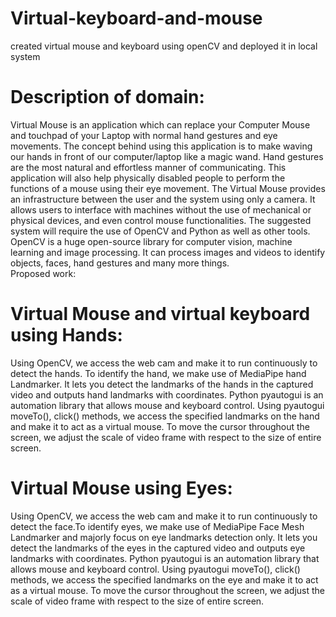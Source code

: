 # Virtual-keyboard-and-mouse
created virtual mouse and keyboard using openCV and deployed it in local system
# Description of domain: 
Virtual Mouse is an application which can replace your Computer Mouse and touchpad of your Laptop with normal hand gestures and eye movements. The concept behind using this application is to make waving our hands in front of our computer/laptop like a magic wand. Hand gestures are the most natural and effortless manner of communicating. This application will also help physically disabled people to perform the functions of a mouse using their eye movement. The Virtual Mouse provides an infrastructure between the user and the system using only a camera. It allows users to interface with machines without the use of mechanical or physical devices, and even control mouse functionalities. The suggested system will require the use of OpenCV and Python as well as other tools. OpenCV is a huge open-source library for computer vision, machine learning and image processing. It can process images and videos to identify objects, faces, hand gestures and many more things.  
Proposed work: 
# Virtual Mouse  and virtual keyboard using Hands:
Using OpenCV, we access the web cam and make it to run continuously to detect the hands. To identify the hand, we make use of MediaPipe hand Landmarker. It lets you detect the landmarks of the hands in the captured video and outputs hand landmarks with coordinates. Python pyautogui is an automation library that allows mouse and keyboard control. Using pyautogui moveTo(), click() methods, we access the specified landmarks on the hand and make it to act as a virtual mouse. To move the cursor throughout the screen, we adjust the scale of video frame with respect to the size of entire screen.
        
# Virtual Mouse using Eyes:
Using OpenCV, we access the web cam and make it to run continuously to detect the face.To identify eyes, we make use of MediaPipe Face Mesh  Landmarker and majorly focus on eye landmarks detection only. It lets you detect the landmarks of the eyes in the captured video and outputs eye landmarks with coordinates. Python pyautogui is an automation library that allows mouse and keyboard control. Using pyautogui moveTo(), click() methods, we access the specified landmarks on the eye and make it to act as a virtual mouse. To move the cursor throughout the screen, we adjust the scale of video frame with respect to the size of entire screen.
